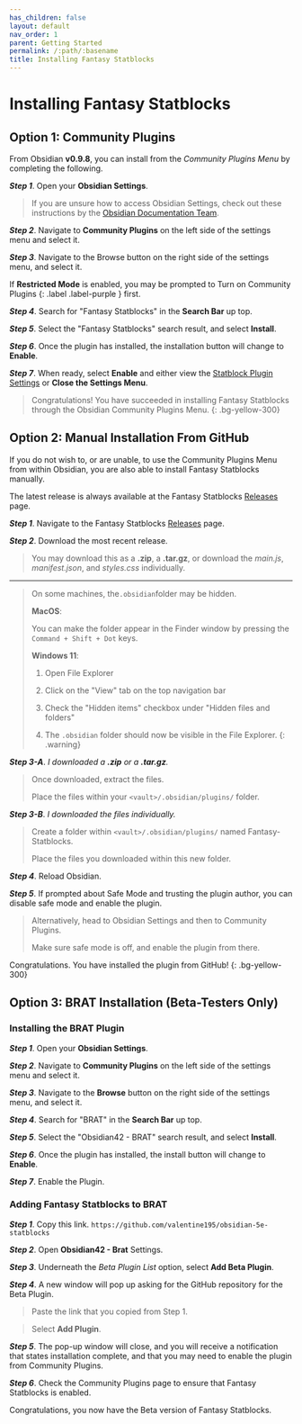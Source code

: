 ```yaml
---
has_children: false
layout: default
nav_order: 1
parent: Getting Started
permalink: /:path/:basename
title: Installing Fantasy Statblocks
---
```


# Installing Fantasy Statblocks

## Option 1: Community Plugins

From Obsidian **v0.9.8**, you can install from the *Community Plugins Menu* by completing the following.

***Step 1***. Open your **Obsidian Settings**.

> If you are unsure how to access Obsidian Settings, check out these instructions by
> the [Obsidian Documentation Team](https://help.obsidian.md/How+to/Change+settings).

***Step 2***. Navigate to **Community Plugins** on the left side of the settings menu and select it.

***Step 3***. Navigate to the Browse button on the right side of the settings menu, and select it.

If **Restricted Mode** is enabled, you may be prompted to Turn on Community Plugins {: .label .label-purple } first.

***Step 4***. Search for "Fantasy Statblocks" in the **Search Bar** up top.

***Step 5***. Select the "Fantasy Statblocks" search result, and select **Install**.

***Step 6***. Once the plugin has installed, the installation button will change to **Enable**.

***Step 7***. When ready, select **Enable** and either view
the [Statblock Plugin Settings](01-04-00-Statblock-Plugin-Settings.md) or **Close the Settings Menu**.

> Congratulations! You have succeeded in installing Fantasy Statblocks through the Obsidian Community Plugins Menu.
> {: .bg-yellow-300}

## Option 2: Manual Installation From GitHub

If you do not wish to, or are unable, to use the Community Plugins Menu from within Obsidian, you are also able to
install Fantasy Statblocks manually.

The latest release is always available at the Fantasy
Statblocks [Releases](https://github.com/valentine195/obsidian-5e-statblocks/releases) page.

***Step 1***. Navigate to the Fantasy
Statblocks [Releases](https://github.com/valentine195/obsidian-5e-statblocks/releases) page.

***Step 2***. Download the most recent release.

> You may download this as a **.zip**, a **.tar.gz**, or download the *main.js*, *manifest.json*, and *styles.css*
> individually.

***

> On some machines, the`.obsidian`folder may be hidden.
>
> **MacOS**:
>
> You can make the folder appear in the Finder window by pressing the `Command + Shift + Dot` keys.
>
> **Windows 11**:
>
> 1. Open File Explorer
>
> 2. Click on the "View" tab on the top navigation bar
>
> 3. Check the "Hidden items" checkbox under "Hidden files and folders"
>
> 4. The `.obsidian` folder should now be visible in the File Explorer.
     {: .warning}

***Step 3-A***. *I downloaded a **.zip** or a **.tar.gz**.*

> Once downloaded, extract the files.
>
> Place the files within your `<vault>/.obsidian/plugins/` folder.

***Step 3-B***. *I downloaded the files individually.*

> Create a folder within `<vault>/.obsidian/plugins/` named Fantasy-Statblocks.
>
> Place the files you downloaded within this new folder.

***Step 4***. Reload Obsidian.

***Step 5***. If prompted about Safe Mode and trusting the plugin author, you can disable safe mode and enable the
plugin.

> Alternatively, head to Obsidian Settings and then to Community Plugins.
>
> Make sure safe mode is off, and enable the plugin from there.

Congratulations. You have installed the plugin from GitHub!
{: .bg-yellow-300}

## Option 3: BRAT Installation (Beta-Testers Only)

### Installing the BRAT Plugin

***Step 1***. Open your **Obsidian Settings**.

***Step 2***. Navigate to **Community Plugins** on the left side of the settings menu and select it.

***Step 3***. Navigate to the **Browse** button on the right side of the settings menu, and select it.

***Step 4***. Search for "BRAT" in the **Search Bar** up top.

***Step 5***. Select the "Obsidian42 - BRAT" search result, and select **Install**.

***Step 6***. Once the plugin has installed, the install button will change to **Enable**.

***Step 7***. Enable the Plugin.

### Adding Fantasy Statblocks to BRAT

***Step 1***. Copy this link.  `https://github.com/valentine195/obsidian-5e-statblocks`

***Step 2***. Open **Obsidian42 - Brat** Settings.

***Step 3***. Underneath the *Beta Plugin List* option, select **Add Beta Plugin**.

***Step 4***. A new window will pop up asking for the GitHub repository for the Beta Plugin.

> Paste the link that you copied from Step 1.

> Select **Add Plugin**.

***Step 5***. The pop-up window will close, and you will receive a notification that states installation complete, and
that you may need to enable the plugin from Community Plugins.

***Step 6***. Check the Community Plugins page to ensure that Fantasy Statblocks is enabled.

Congratulations, you now have the Beta version of Fantasy Statblocks.
